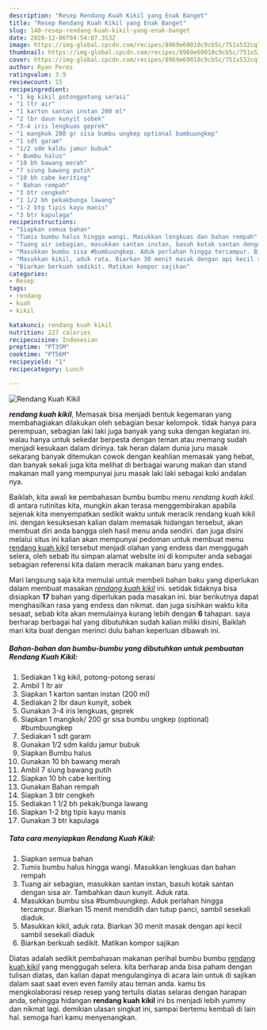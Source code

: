 ```yaml
---
description: "Resep Rendang Kuah Kikil yang Enak Banget"
title: "Resep Rendang Kuah Kikil yang Enak Banget"
slug: 140-resep-rendang-kuah-kikil-yang-enak-banget
date: 2020-12-06T04:54:07.353Z
image: https://img-global.cpcdn.com/recipes/8969e69010c9cb5c/751x532cq70/rendang-kuah-kikil-foto-resep-utama.jpg
thumbnail: https://img-global.cpcdn.com/recipes/8969e69010c9cb5c/751x532cq70/rendang-kuah-kikil-foto-resep-utama.jpg
cover: https://img-global.cpcdn.com/recipes/8969e69010c9cb5c/751x532cq70/rendang-kuah-kikil-foto-resep-utama.jpg
author: Ryan Perez
ratingvalue: 3.9
reviewcount: 15
recipeingredient:
- "1 kg kikil potongpotong serasi"
- "1 ltr air"
- "1 karton santan instan 200 ml"
- "2 lbr daun kunyit sobek"
- "3-4 iris lengkuas geprek"
- "1 mangkok 200 gr sisa bumbu ungkep optional bumbuungkep"
- "1 sdt garam"
- "1/2 sdm kaldu jamur bubuk"
- " Bumbu halus"
- "10 bh bawang merah"
- "7 siung bawang putih"
- "10 bh cabe keriting"
- " Bahan rempah"
- "3 btr cengkeh"
- "1 1/2 bh pekakbunga lawang"
- "1-2 btg tipis kayu manis"
- "3 btr kapulaga"
recipeinstructions:
- "Siapkan semua bahan"
- "Tumis bumbu halus hingga wangi. Masukkan lengkuas dan bahan rempah"
- "Tuang air sebagian, masukkan santan instan, basuh kotak santan dengan sisa air. Tambahkan daun kunyit. Aduk rata."
- "Masukkan bumbu sisa #bumbuungkep. Aduk perlahan hingga tercampur. Biarkan 15 menit mendidih dan tutup panci, sambil sesekali diaduk."
- "Masukkan kikil, aduk rata. Biarkan 30 menit masak dengan api kecil sambil sesekali diaduk"
- "Biarkan berkuah sedikit. Matikan kompor sajikan"
categories:
- Resep
tags:
- rendang
- kuah
- kikil

katakunci: rendang kuah kikil 
nutrition: 227 calories
recipecuisine: Indonesian
preptime: "PT35M"
cooktime: "PT56M"
recipeyield: "1"
recipecategory: Lunch

---
```



![Rendang Kuah Kikil](https://img-global.cpcdn.com/recipes/8969e69010c9cb5c/751x532cq70/rendang-kuah-kikil-foto-resep-utama.jpg)

<b><i>rendang kuah kikil</i></b>, Memasak bisa menjadi bentuk kegemaran yang membahagiakan dilakukan oleh sebagian besar kelompok. tidak hanya para perempuan, sebagian laki laki juga banyak yang suka dengan kegiatan ini. walau hanya untuk sekedar berpesta dengan teman atau memang sudah menjadi kesukaan dalam dirinya. tak heran dalam dunia juru masak sekarang banyak ditemukan cowok dengan keahlian memasak yang hebat, dan banyak sekali juga kita melihat di berbagai warung makan dan stand makanan mall yang mempunyai juru masak laki laki sebagai koki andalan nya.



Baiklah, kita awali ke pembahasan bumbu bumbu menu <i>rendang kuah kikil</i>. di antara rutinitas kita, mungkin akan terasa menggembirakan apabila sejenak kita menyempatkan sedikit waktu untuk meracik rendang kuah kikil ini. dengan kesuksesan kalian dalam memasak hidangan tersebut, akan membuat diri anda bangga oleh hasil menu anda sendiri. dan juga disini melalui situs ini kalian akan mempunyai pedoman untuk membuat menu <u>rendang kuah kikil</u> tersebut menjadi olahan yang endess dan menggugah selera, oleh sebab itu simpan alamat website ini di komputer anda sebagai sebagian referensi kita dalam meracik makanan baru yang endes.


Mari langsung saja kita memulai untuk membeli bahan baku yang diperlukan dalam membuat masakan <u><i>rendang kuah kikil</i></u> ini. setidak tidaknya bisa disiapkan <b>17</b> bahan yang diperlukan pada masakan ini. biar berikutnya dapat menghasilkan rasa yang endess dan nikmat. dan juga sisihkan waktu kita sesaat, sebab kita akan memulainya kurang lebih dengan <b>6</b> tahapan. saya berharap berbagai hal yang dibutuhkan sudah kalian miliki disini, Baiklah mari kita buat dengan merinci dulu bahan keperluan dibawah ini.

<!--inarticleads1-->

##### Bahan-bahan dan bumbu-bumbu yang dibutuhkan untuk pembuatan Rendang Kuah Kikil:

1. Sediakan 1 kg kikil, potong-potong serasi
1. Ambil 1 ltr air
1. Siapkan 1 karton santan instan (200 ml)
1. Sediakan 2 lbr daun kunyit, sobek
1. Gunakan 3-4 iris lengkuas, geprek
1. Siapkan 1 mangkok/ 200 gr sisa bumbu ungkep (optional) #bumbuungkep
1. Sediakan 1 sdt garam
1. Gunakan 1/2 sdm kaldu jamur bubuk
1. Siapkan  Bumbu halus
1. Gunakan 10 bh bawang merah
1. Ambil 7 siung bawang putih
1. Siapkan 10 bh cabe keriting
1. Gunakan  Bahan rempah
1. Siapkan 3 btr cengkeh
1. Sediakan 1 1/2 bh pekak/bunga lawang
1. Siapkan 1-2 btg tipis kayu manis
1. Gunakan 3 btr kapulaga




<!--inarticleads2-->

##### Tata cara menyiapkan Rendang Kuah Kikil:

1. Siapkan semua bahan
1. Tumis bumbu halus hingga wangi. Masukkan lengkuas dan bahan rempah
1. Tuang air sebagian, masukkan santan instan, basuh kotak santan dengan sisa air. Tambahkan daun kunyit. Aduk rata.
1. Masukkan bumbu sisa #bumbuungkep. Aduk perlahan hingga tercampur. Biarkan 15 menit mendidih dan tutup panci, sambil sesekali diaduk.
1. Masukkan kikil, aduk rata. Biarkan 30 menit masak dengan api kecil sambil sesekali diaduk
1. Biarkan berkuah sedikit. Matikan kompor sajikan




Diatas adalah sedikit pembahasan makanan perihal bumbu bumbu <u>rendang kuah kikil</u> yang menggugah selera. kita berharap anda bisa paham dengan tulisan diatas, dan kalian dapat mengulanginya di acara lain untuk di sajikan dalam saat saat even even family atau teman anda. kamu bs mengkolaborasi resep resep yang tertulis diatas selaras dengan harapan anda, sehingga hidangan <b>rendang kuah kikil</b> ini bs menjadi lebih yummy dan nikmat lagi. demikian ulasan singkat ini, sampai bertemu kembali di lain hal. semoga hari kamu menyenangkan.
